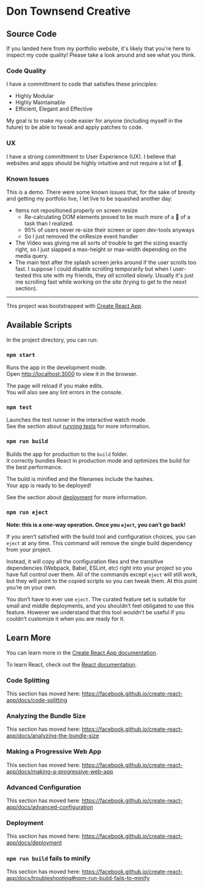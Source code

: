 # Don Townsend Creative

## Source Code

If you landed here from my portfolio website, it's likely that you're here
to inspect my code quality! Please take a look around and see what you think.

### Code Quality

I have a committment to code that satisfies these principles:

- Highly Modular
- Highly Maintainable
- Efficient, Elegant and Effective

My goal is to make my code easier for anyone (including myself in the future)
to be able to tweak and apply patches to code.

### UX

I have a strong committment to User Experience (UX). I believe that
websites and apps should be highly intuitive and not require a lot of
🤔.

### Known Issues

This is a demo. There were some known issues that, for the sake of brevity and getting my portfolio live, I let live to be squashed another day:

- Items not repositioned properly on screen resize
  - Re-calculating DOM elements proved to be much more of a :bear: of a task than I realized.
  - 95% of users never re-size their screen or open dev-tools anyways
  - So I just removed the onResize event handler
- The Video was giving me all sorts of trouble to get the sizing exactly right, so I just slapped a max-height or max-width depending on the media query.
- The main text after the splash screen jerks around if the user scrolls too fast. I suppose I could disable scrolling temporarily but when I user-tested this site with my friends, they _all_ scrolled slowly. Usually it's just me scrolling fast while working on the site (trying to get to the nesxt section).





---

This project was bootstrapped with [Create React App](https://github.com/facebook/create-react-app).

## Available Scripts

In the project directory, you can run:

### `npm start`

Runs the app in the development mode.<br>
Open [http://localhost:3000](http://localhost:3000) to view it in the browser.

The page will reload if you make edits.<br>
You will also see any lint errors in the console.

### `npm test`

Launches the test runner in the interactive watch mode.<br>
See the section about [running tests](https://facebook.github.io/create-react-app/docs/running-tests) for more information.

### `npm run build`

Builds the app for production to the `build` folder.<br>
It correctly bundles React in production mode and optimizes the build for the best performance.

The build is minified and the filenames include the hashes.<br>
Your app is ready to be deployed!

See the section about [deployment](https://facebook.github.io/create-react-app/docs/deployment) for more information.

### `npm run eject`

**Note: this is a one-way operation. Once you `eject`, you can’t go back!**

If you aren’t satisfied with the build tool and configuration choices, you can `eject` at any time. This command will remove the single build dependency from your project.

Instead, it will copy all the configuration files and the transitive dependencies (Webpack, Babel, ESLint, etc) right into your project so you have full control over them. All of the commands except `eject` will still work, but they will point to the copied scripts so you can tweak them. At this point you’re on your own.

You don’t have to ever use `eject`. The curated feature set is suitable for small and middle deployments, and you shouldn’t feel obligated to use this feature. However we understand that this tool wouldn’t be useful if you couldn’t customize it when you are ready for it.

## Learn More

You can learn more in the [Create React App documentation](https://facebook.github.io/create-react-app/docs/getting-started).

To learn React, check out the [React documentation](https://reactjs.org/).

### Code Splitting

This section has moved here: https://facebook.github.io/create-react-app/docs/code-splitting

### Analyzing the Bundle Size

This section has moved here: https://facebook.github.io/create-react-app/docs/analyzing-the-bundle-size

### Making a Progressive Web App

This section has moved here: https://facebook.github.io/create-react-app/docs/making-a-progressive-web-app

### Advanced Configuration

This section has moved here: https://facebook.github.io/create-react-app/docs/advanced-configuration

### Deployment

This section has moved here: https://facebook.github.io/create-react-app/docs/deployment

### `npm run build` fails to minify

This section has moved here: https://facebook.github.io/create-react-app/docs/troubleshooting#npm-run-build-fails-to-minify
